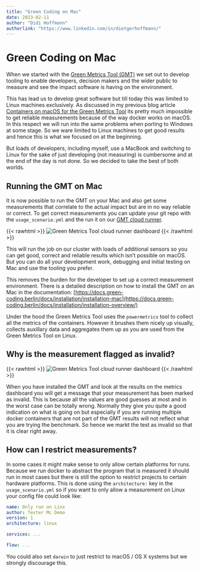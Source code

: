 ```yaml
---
title: "Green Coding on Mac"
date: 2023-02-11
author: "Didi Hoffmann"
authorlink: "https://www.linkedin.com/in/dietgerhoffmann/"
---
```


# Green Coding on Mac

When we started with the [Green Metrics Tool (GMT)](/projects/green-metrics-tool) we set out to develop tooling to enable developers, decision makers and the wider public to measure and see the impact software is having on the environment. 

This has lead us to develop great software but till today this was limited to Linux machines exclusively. As discussed in my previous blog article [Containers on macOS for the Green Metrics Tool](/blog/containers-on-macos-for-gmt/) its pretty much impossible to get reliable measurements because of the way docker works on macOS. In this respect we will run into the same problems when porting to Windows at some stage. So we ware limited to Linux machines to get good results and hence this is what we focused on at the beginning. 

But loads of developers, including myself, use a MacBook and switching to Linux for the sake of just developing (not measuring) is cumbersome and at the end of the day is not done. So we decided to take the best of both worlds.

## Running the GMT on Mac

It is now possible to run the GMT on your Mac and also get some measurements that correlate to the actual impact but are in no way reliable or correct. To get correct measurements you can update your git repo with the `usage_scenario.yml` and the run it on our [GMT cloud runner](https://metrics.green-coding.berlin).

{{< rawhtml >}}
<img class="ui floated right rounded bordered image" src="/img/blog/gmt-cloud-runner.webp" alt="Green Metrics Tool cloud runner dashboard" loading="lazy">
{{< /rawhtml >}}

This will run the job on our cluster with loads of additional sensors so you can get good, correct and reliable results which isn’t possible on macOS. But you can do all your development work, debugging and initial testing on Mac and use the tooling you prefer. 

This removes the burden for the developer to set up a correct measurement environment. There is a detailed description on how to install the GMT on an Mac in the documentation: [https://docs.green-coding.berlin/docs/installation/installation-mac](https://docs.green-coding.berlin/docs/installation/installation-overview/) 

Under the hood the Green Metrics Tool uses the `powermetrics` tool to collect all the metrics of the containers. However it brushes them nicely up visually, collects auxillary data and aggregates them up as you are used from the Green Metrics Tool on Linux.

## Why is the measurement flagged as invalid?

{{< rawhtml >}}
<img class="ui floated right rounded bordered image" src="/img/blog/gmt-on-mac-measurement.webp" alt="Green Metrics Tool cloud runner dashboard" loading="lazy">
{{< /rawhtml >}}

When you have installed the GMT and look at the results on the metrics dashboard you will get a message that your measurement has been marked as invalid. This is because all the values are good guesses at most and in the worst case can be totally wrong. Normally they give you quite a good indication on what is going on but especially if you are running multiple docker containers that are not part of the GMT results will not reflect what you are trying the benchmark. So hence we markt the test as invalid so that it is clear right away. 

## How can I restrict measurements?

In some cases it might make sense to only allow certain platforms for runs. Because we run docker to abstract the program that is measured it should run in most cases but there is still the option to restrict projects to certain hardware platforms. This is done using the `architecture:` key in the `usage_scenario.yml` so if you want to only allow a measurement on Linux your config file could look like:

```yaml
name: Only run on Linx
author: Tester Mc Demo
version: 1
architecture: linux

services: ...

flow: ...
```

You could also set `darwin` to just restrict to macOS / OS X systems but we strongly discourage this.